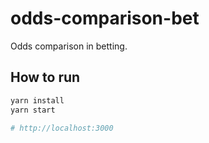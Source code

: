 # odds-comparison-bet
Odds comparison in betting.
## How to run
```bash
yarn install
yarn start

# http://localhost:3000
```
